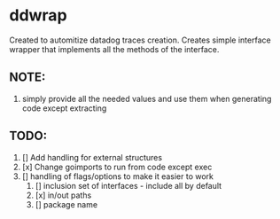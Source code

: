 # ddwrap

Created to automitize datadog traces creation. 
Creates simple interface wrapper that implements all the methods of the interface.

## NOTE:
1. simply provide all the needed values and use them when generating code except extracting
## TODO:
1. [] Add handling for external structures
2. [x] Change goimports to run from code except exec 
3. [] handling of flags/options to make it easier to  work
   1. [] inclusion set of interfaces - include all by default
   2. [x] in/out paths
   3. [] package name
   